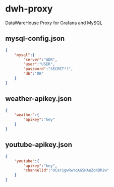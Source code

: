 # dwh-proxy
DataWareHouse Proxy for Grafana and MySQL

## mysql-config.json

```json
{
    "mysql":{
        "server":"ADR",
        "user":"USER",
        "password":"SECRET!!",
        "db":"DB"
    }
}
```


## weather-apikey.json

```json
{
    "weather":{
        "apikey":"key"
    }
}
```


## youtube-apikey.json

```json
{
    "youtube":{
        "apikey":"key",
        "channelid":"UCar1gwRwYqAGSNAuZoKDh2w"
    }
}
```
